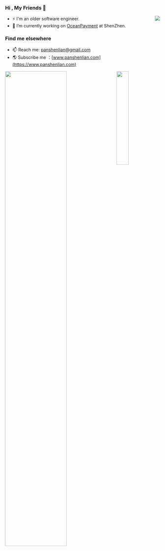 
### Hi , My Friends 👋 

<img align="right" src="https://visitor-badge.glitch.me/badge?page_id=senlypan" />

- ⚡ I'm an older software engineer. 
- 🔭 I’m currently working on [OceanPayment](https://www.oceanpayment.com/) at ShenZhen.

### Find me elsewhere 

- 📫 Reach me: [panshenlian@gmail.com](panshenlian@gmail.com) 
- 🌎 Subscribe me ：[www.panshenlian.com](https://www.panshenlian.com)
 

<a href="https://github.com/senlypan">
<img align="left" width="63%" src="https://github-readme-stats.vercel.app/api?username=senlypan&theme=cobalt&show_icons=true">
</a> 
 
<a href="https://github.com/senlypan">
<img align="right" width="28%"  src="https://github-readme-stats.vercel.app/api/top-langs/?username=senlypan&hide_border=true">
</a>


<!--

## star 趋势图
![Stargazers over time](https://starchart.cc/senlypan/blog.svg) 

**senlypan/senlypan** is a ✨ _special_ ✨ repository because its `README.md` (this file) appears on your GitHub profile.

Here are some ideas to get you started:

- 🔭 I’m currently working on ...
- 🌱 I’m currently learning ...
- 👯 I’m looking to collaborate on ...
- 🤔 I’m looking for help with ...
- 💬 Ask me about ...
- 📫 How to reach me: ...
- 😄 Pronouns: ...
- ⚡ Fun fact: ...
-->
